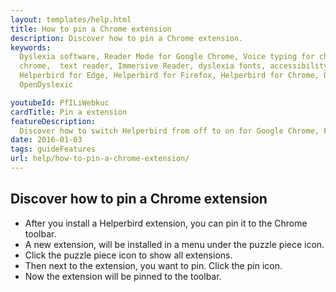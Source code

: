 ```yaml
---
layout: templates/help.html
title: How to pin a Chrome extension
description: Discover how to pin a Chrome extension.
keywords:
  Dyslexia software, Reader Mode for Google Chrome, Voice typing for chrome, Text to speech for
  chrome,  text reader, Immersive Reader, dyslexia fonts, accessibility software, dyslexia software,
  Helperbird for Edge, Helperbird for Firefox, Helperbird for Chrome, Opendyslexic for Chrome,
  OpenDyslexic

youtubeId: PfILiWebkuc
cardTitle: Pin a extension
featureDescription:
  Discover how to switch Helperbird from off to on for Google Chrome, Firefox, Safari, and Edge.
date: 2016-01-03
tags: guideFeatures
url: help/how-to-pin-a-chrome-extension/
---
```


## Discover how to pin a Chrome extension

- After you install a Helperbird extension, you can pin it to the Chrome toolbar.
- A new extension, will be installed in a menu under the puzzle piece icon.
- Click the puzzle piece icon to show all extensions.
- Then next to the extension, you want to pin. Click the pin icon.
- Now the extension will be pinned to the toolbar.
